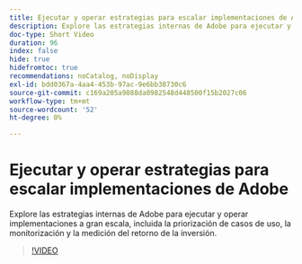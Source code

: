 ```yaml
---
title: Ejecutar y operar estrategias para escalar implementaciones de Adobe
description: Explore las estrategias internas de Adobe para ejecutar y operar implementaciones a gran escala, incluida la priorización de casos de uso, la monitorización y la medición del retorno de la inversión.
doc-type: Short Video
duration: 96
index: false
hide: true
hidefromtoc: true
recommendations: noCatalog, noDisplay
exl-id: bdd0367a-4aa4-453b-97ac-9e6bb38730c6
source-git-commit: c169a205a9088da0982548d448500f15b2027c06
workflow-type: tm+mt
source-wordcount: '52'
ht-degree: 0%

---
```


# Ejecutar y operar estrategias para escalar implementaciones de Adobe

Explore las estrategias internas de Adobe para ejecutar y operar implementaciones a gran escala, incluida la priorización de casos de uso, la monitorización y la medición del retorno de la inversión.

<!-- 62_S655_3442541_95_run-and-operate-strategies-for-scaling-adobe-implementations -->
>[!VIDEO](https://video.tv.adobe.com/v/3458338/?learn=on&enablevpops=true)
